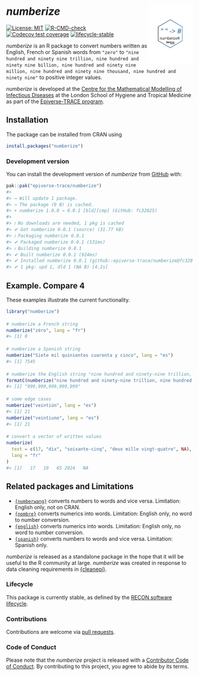 
<!-- README.md is generated from README.Rmd. Please edit that file. -->
<!-- The code to render this README is stored in .github/workflows/render-readme.yaml -->
<!-- Variables marked with double curly braces will be transformed beforehand: -->
<!-- `packagename` is extracted from the DESCRIPTION file -->
<!-- `gh_repo` is extracted via a special environment variable in GitHub Actions -->

# *numberize* <img src="man/figures/logo.svg" align="right" width="120" />

<!-- badges: start -->

[![License:
MIT](https://img.shields.io/badge/License-MIT-yellow.svg)](https://opensource.org/license/mit)
[![R-CMD-check](https://github.com/epiverse-trace/numberize/actions/workflows/R-CMD-check.yaml/badge.svg)](https://github.com/epiverse-trace/numberize/actions/workflows/R-CMD-check.yaml)
[![Codecov test
coverage](https://codecov.io/gh/epiverse-trace/numberize/branch/main/graph/badge.svg)](https://app.codecov.io/gh/epiverse-trace/numberize?branch=main)
[![lifecycle-stable](https://www.reconverse.org/images/badge-stable.svg)](https://www.reconverse.org/lifecycle.html#stable)
<!-- [![CRAN status](https://www.r-pkg.org/badges/version/numberize)](https://CRAN.R-project.org/package=numberize) -->

<!-- badges: end -->

*numberize* is an R package to convert numbers written as English,
French or Spanish words from `"zero"` to
`"nine hundred and ninety nine trillion, nine hundred and ninety nine billion, nine hundred and ninety nine million, nine hundred and ninety nine thousand, nine hundred and ninety nine"`
to positive integer values.

<!-- This sentence is optional and can be removed -->

*numberize* is developed at the [Centre for the Mathematical Modelling
of Infectious
Diseases](https://www.lshtm.ac.uk/research/centres/centre-mathematical-modelling-infectious-diseases)
at the London School of Hygiene and Tropical Medicine as part of the
[Epiverse-TRACE program](https://data.org/initiatives/epiverse/).

## Installation

The package can be installed from CRAN using

``` r
install.packages("numberize")
```

### Development version

You can install the development version of *numberize* from
[GitHub](https://github.com/) with:

``` r
pak::pak("epiverse-trace/numberize")
#> 
#> → Will update 1 package.
#> → The package (0 B) is cached.
#> + numberize 1.0.0 → 0.0.1 [bld][cmp] (GitHub: fc32825)
#> 
#> ℹ No downloads are needed, 1 pkg is cached
#> ✔ Got numberize 0.0.1 (source) (31.77 kB)
#> ℹ Packaging numberize 0.0.1
#> ✔ Packaged numberize 0.0.1 (531ms)
#> ℹ Building numberize 0.0.1
#> ✔ Built numberize 0.0.1 (924ms)
#> ✔ Installed numberize 0.0.1 (github::epiverse-trace/numberize@fc32825) (23ms)
#> ✔ 1 pkg: upd 1, dld 1 (NA B) [4.2s]
```

## Example. Compare 4

These examples illustrate the current functionality.

``` r
library("numberize")

# numberize a French string
numberize("zéro", lang = "fr")
#> [1] 0

# numberize a Spanish string
numberize("Siete mil quinientos cuarenta y cinco", lang = "es")
#> [1] 7545

# numberize the English string "nine hundred and ninety-nine trillion, nine hundred and ninety-nine billion, nine hundred and ninety-nine million, nine hundred and ninety-nine thousand, nine hundred and ninety-nine" # nolint: line_length_linter.
formatC(numberize("nine hundred and ninety-nine trillion, nine hundred and ninety-nine billion, nine hundred and ninety-nine million, nine hundred and ninety-nine thousand, nine hundred and ninety-nine"), big.mark = ",", format = "fg") # nolint: line_length_linter.
#> [1] "999,999,999,999,999"

# some edge cases
numberize("veintiún", lang = "es")
#> [1] 21
numberize("veintiuno", lang = "es")
#> [1] 21

# convert a vector of written values
numberize(
  text = c(17, "dix", "soixante-cinq", "deux mille vingt-quatre", NA),
  lang = "fr"
)
#> [1]   17   10   65 2024   NA
```

## Related packages and Limitations

- [`{numberwang}`](https://github.com/coolbutuseless/numberwang)
  converts numbers to words and vice versa. Limitation: English only,
  not on CRAN.
- [`{nombre}`](https://CRAN.R-project.org/package=nombre) converts
  numerics into words. Limitation: English only, no word to number
  conversion.
- [`{english}`](https://CRAN.R-project.org/package=english) converts
  numerics into words. Limitation: English only, no word to number
  conversion.
- [`{spanish}`](https://CRAN.R-project.org/package=spanish) converts
  numbers to words and vice versa. Limitation: Spanish only.

*numberize* is released as a standalone package in the hope that it will
be useful to the R community at large. *numberize* was created in
response to data cleaning requirements in
[{cleanepi}](https://github.com/epiverse-trace/cleanepi).

### Lifecycle

This package is currently stable, as defined by the [RECON software
lifecycle](https://www.reconverse.org/lifecycle.html).

### Contributions

Contributions are welcome via [pull
requests](https://github.com/epiverse-trace/numberize/pulls).

### Code of Conduct

Please note that the *numberize* project is released with a [Contributor
Code of
Conduct](https://github.com/epiverse-trace/.github/blob/main/CODE_OF_CONDUCT.md).
By contributing to this project, you agree to abide by its terms.
